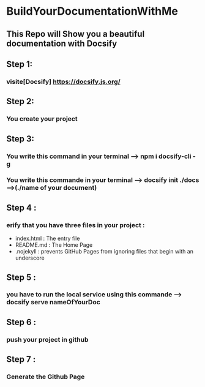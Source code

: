 # BuildYourDocumentationWithMe
## This Repo will Show you a beautiful documentation with Docsify

## Step 1:
### visite[Docsify] https://docsify.js.org/
## Step 2:
### You create your project 
## Step 3:
### You write this command in your terminal --> npm i docsify-cli -g
### You write this commande in your terminal --> docsify init ./docs -->(./name of your document)
## Step 4 :
### erify that you have three files in your project : 
- index.html : The entry file
- README.md : The Home Page
- .nojekyll : prevents GitHub Pages from ignoring files that begin with an underscore
## Step 5 :
### you have to run the local service using  this commande --> docsify serve nameOfYourDoc
## Step 6 : 
### push your project in github
## Step 7 :
### Generate the Github Page
